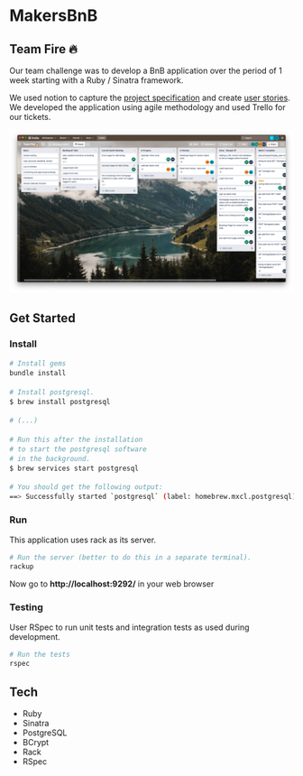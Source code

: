 # MakersBnB

## Team Fire 🔥

Our team challenge was to develop a BnB application over the period of 1 week starting with a Ruby / Sinatra framework.

We used notion to capture the [project specification](design/team-fire-spec.md) and create [user stories](design/user-stories.md). We developed the application using agile methodology and used Trello for our tickets.

!['Image of our Trello board'](design/team-fire-trello.png "Team fire Trello Board")

## Get Started

### Install

```bash
# Install gems
bundle install

# Install postgresql.
$ brew install postgresql

# (...)

# Run this after the installation
# to start the postgresql software
# in the background.
$ brew services start postgresql

# You should get the following output:
==> Successfully started `postgresql` (label: homebrew.mxcl.postgresql)
```

### Run

This application uses rack as its server.

```bash
# Run the server (better to do this in a separate terminal).
rackup
```

Now go to **http://localhost:9292/** in your web browser

### Testing

User RSpec to run unit tests and integration tests as used during development.

```bash
# Run the tests
rspec
```

## Tech

* Ruby
* Sinatra
* PostgreSQL
* BCrypt
* Rack
* RSpec
